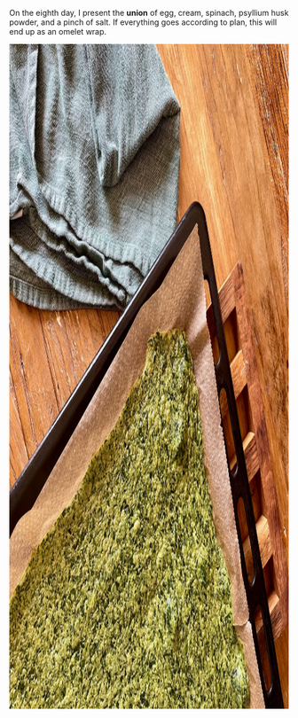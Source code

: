 ---
---

On the eighth day, I present the **union** of egg, cream, spinach, psyllium husk powder, and a pinch of salt. If everything goes according to plan, this will end up as an omelet wrap.

<img src="/images/omelet-wrap.jpg" alt="A spreckled green batter on a baking tray. Looks delicous, if you ask me." width="1600" height="1200" />
